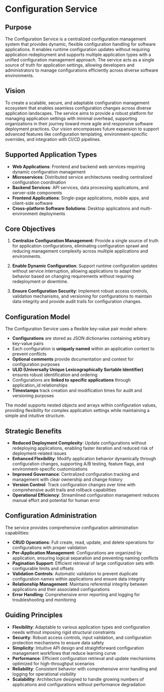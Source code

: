 # Configuration Service

## Purpose

The Configuration Service is a centralized configuration management system that provides dynamic, flexible configuration handling for software applications. It enables runtime configuration updates without requiring application redeployment and supports multiple application types with a unified configuration management approach. The service acts as a single source of truth for application settings, allowing developers and administrators to manage configurations efficiently across diverse software environments.

## Vision

To create a scalable, secure, and adaptable configuration management ecosystem that enables seamless configuration changes across diverse application landscapes. The service aims to provide a robust platform for managing application settings with minimal overhead, supporting organizations in their journey toward more agile and responsive software deployment practices. Our vision encompasses future expansion to support advanced features like configuration templating, environment-specific overrides, and integration with CI/CD pipelines.

## Supported Application Types

- **Web Applications**: Frontend and backend web services requiring dynamic configuration management
- **Microservices**: Distributed service architectures needing centralized configuration coordination
- **Backend Services**: API services, data processing applications, and server-side components
- **Frontend Applications**: Single-page applications, mobile apps, and client-side software
- **Cross-platform Software Solutions**: Desktop applications and multi-environment deployments

## Core Objectives

1. **Centralize Configuration Management**: Provide a single source of truth for application configurations, eliminating configuration sprawl and reducing management complexity across multiple applications and environments.

2. **Enable Dynamic Configuration**: Support runtime configuration updates without service interruption, allowing applications to adapt their behavior based on changing requirements without requiring redeployment or downtime.

3. **Ensure Configuration Security**: Implement robust access controls, validation mechanisms, and versioning for configurations to maintain data integrity and provide audit trails for configuration changes.

## Configuration Model

The Configuration Service uses a flexible key-value pair model where:

- **Configurations** are stored as JSON dictionaries containing arbitrary key-value pairs
- Each configuration is **uniquely named** within an application context to prevent conflicts
- **Optional comments** provide documentation and context for configuration purposes
- **ULID (Universally Unique Lexicographically Sortable Identifier)** ensures robust identification and ordering
- Configurations are **linked to specific applications** through application_id relationships
- **Timestamps** track creation and modification times for audit and versioning purposes

The model supports nested objects and arrays within configuration values, providing flexibility for complex application settings while maintaining a simple and intuitive structure.

## Strategic Benefits

- **Reduced Deployment Complexity**: Update configurations without redeploying applications, enabling faster iteration and reduced risk of deployment-related issues
- **Enhanced Flexibility**: Modify application behavior dynamically through configuration changes, supporting A/B testing, feature flags, and environment-specific customizations
- **Improved Governance**: Centralized configuration tracking and management with clear ownership and change history
- **Version Control**: Track configuration changes over time with comprehensive audit trails and rollback capabilities
- **Operational Efficiency**: Streamlined configuration management reduces manual effort and potential for human error

## Configuration Administration

The service provides comprehensive configuration administration capabilities:

- **CRUD Operations**: Full create, read, update, and delete operations for configurations with proper validation
- **Per-Application Management**: Configurations are organized by application, ensuring logical separation and preventing naming conflicts
- **Pagination Support**: Efficient retrieval of large configuration sets with configurable limits and offsets
- **Validation Controls**: Automatic validation to prevent duplicate configuration names within applications and ensure data integrity
- **Relationship Management**: Maintains referential integrity between applications and their associated configurations
- **Error Handling**: Comprehensive error reporting and logging for troubleshooting and monitoring

## Guiding Principles

- **Flexibility**: Adaptable to various application types and configuration needs without imposing rigid structural constraints
- **Security**: Robust access controls, input validation, and configuration protection mechanisms to ensure data safety
- **Simplicity**: Intuitive API design and straightforward configuration management workflows that reduce learning curve
- **Performance**: Efficient configuration retrieval and update mechanisms optimized for high-throughput scenarios
- **Reliability**: Consistent behavior with comprehensive error handling and logging for operational visibility
- **Scalability**: Architecture designed to handle growing numbers of applications and configurations without performance degradation
